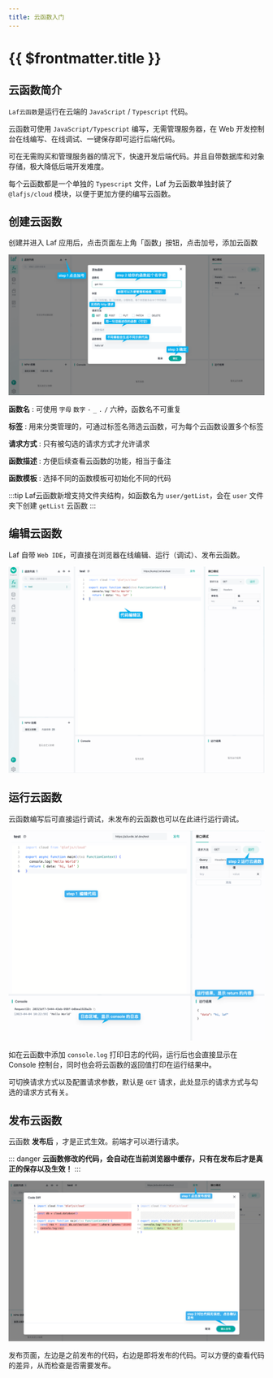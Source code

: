 ```yaml
---
title: 云函数入门
---
```


# {{ $frontmatter.title }}

## 云函数简介

`Laf云函数`是运行在云端的 `JavaScript` / `Typescript` 代码。

云函数可使用 `JavaScript/Typescript` 编写，无需管理服务器，在 Web 开发控制台在线编写、在线调试、一键保存即可运行后端代码。

可在无需购买和管理服务器的情况下，快速开发后端代码。并且自带数据库和对象存储，极大降低后端开发难度。

每个云函数都是一个单独的 `Typescript` 文件，Laf 为云函数单独封装了 `@lafjs/cloud` 模块，以便于更加方便的编写云函数。

## 创建云函数

创建并进入 Laf 应用后，点击页面左上角「函数」按钮，点击加号，添加云函数

![create-function](../doc-images/create-function.png)

**函数名** : 可使用 `字母` `数字` `-` `_` `.` `/` 六种，函数名不可重复

**标签** : 用来分类管理的，可通过标签名筛选云函数，可为每个云函数设置多个标签

**请求方式** : 只有被勾选的请求方式才允许请求

**函数描述** : 方便后续查看云函数的功能，相当于备注

**函数模板** : 选择不同的函数模板可初始化不同的代码

:::tip
Laf云函数新增支持文件夹结构，如函数名为 `user/getList`，会在 `user` 文件夹下创建 `getList` 云函数
:::

## 编辑云函数

Laf 自带 `Web IDE`，可直接在浏览器在线编辑、运行（调试）、发布云函数。

![edit-cloudfunction](../doc-images/edit-cloudfunction.png)

## 运行云函数

云函数编写后可直接运行调试，未发布的云函数也可以在此进行运行调试。

![run-cloudfunction](../doc-images/run-cloudfunction.png)

如在云函数中添加 `console.log` 打印日志的代码，运行后也会直接显示在 Console 控制台，同时也会将云函数的返回值打印在运行结果中。

可切换请求方式以及配置请求参数，默认是 `GET` 请求，此处显示的请求方式与勾选的请求方式有关。

## 发布云函数

云函数 **发布后** ，才是正式生效。前端才可以进行请求。

::: danger
**云函数修改的代码，会自动在当前浏览器中缓存，只有在发布后才是真正的保存以及生效！**
:::

![publish-cloudfunction](../doc-images/publish-cloudfunction.png)

发布页面，左边是之前发布的代码，右边是即将发布的代码。可以方便的查看代码的差异，从而检查是否需要发布。
